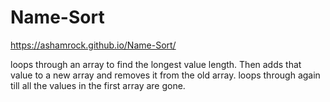 # Name-Sort
https://ashamrock.github.io/Name-Sort/

loops through an array to find the longest value length. Then adds that value to a new array and removes it from the old array. loops through again till all the values in the first array are gone.


